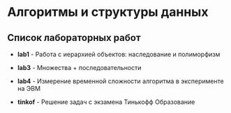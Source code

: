 # Алгоритмы и структуры данных
## Список лабораторных работ
* __lab1__ - Работа с иерархией объектов: наследование и полиморфизм
* __lab3__ - Множества + последовательности
* __lab4__ - Измерение временной сложности алгоритма в эксперименте на ЭВМ

* __tinkof__ - Решение задач с экзамена Тинькофф Образование

